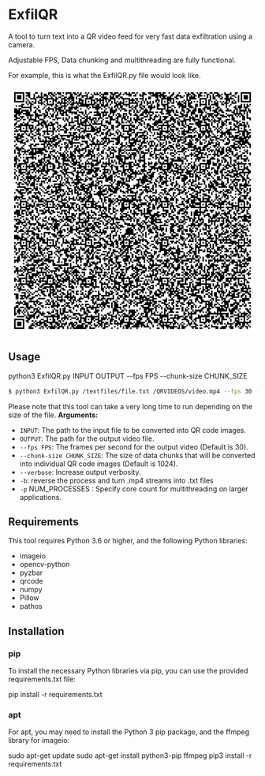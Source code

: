 # ExfilQR
A tool to turn text into a QR video feed for very fast data exfiltration using a camera.

Adjustable FPS, Data chunking and multithreading are fully functional.

For example, this is what the ExfilQR.py file would look like. 

![](https://github.com/zaneprall/ExfilQR/blob/main/qrsource.gif?raw=true)
## Usage

python3 ExfilQR.py INPUT OUTPUT --fps FPS --chunk-size CHUNK_SIZE


```sh
$ python3 ExfilQR.py /textfiles/file.txt /QRVIDEOS/video.mp4 --fps 30 --chunk-size 1024 -p 4 -v
```
Please note that this tool can take a very long time to run depending on the size of the file.
**Arguments:**

- `INPUT`: The path to the input file to be converted into QR code images.
- `OUTPUT`: The path for the output video file.
- `--fps FPS`: The frames per second for the output video (Default is 30).
- `--chunk-size CHUNK_SIZE`: The size of data chunks that will be converted into individual QR code images (Default is 1024).
- `--verbose`: Increase output verbosity.
- `-b`: reverse the process and turn .mp4 streams into .txt files
- `-p` NUM_PROCESSES : Specify core count for multithreading on larger applications.  
## Requirements

This tool requires Python 3.6 or higher, and the following Python libraries:

- imageio
- opencv-python
- pyzbar
- qrcode
- numpy
- Pillow
- pathos

## Installation

### pip

To install the necessary Python libraries via pip, you can use the provided requirements.txt file:

pip install -r requirements.txt

### apt

For apt, you may need to install the Python 3 pip package, and the ffmpeg library for imageio:


sudo apt-get update
sudo apt-get install python3-pip ffmpeg
pip3 install -r requirements.txt
